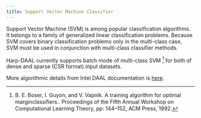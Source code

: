 ```yaml
---
title: Support Vector Machine Classifier
---
```


Support Vector Machine (SVM) is among popular classification algorithms. 
It belongs to a family of generalized linear classification problems. 
Because SVM covers binary classification problems only in the multi-class case, SVM must be used in conjunction with multi-class classifier methods.

Harp-DAAL currently supports batch mode of multi-class SVM [^fn1] for both of dense and sparse (CSR format) input datasets.

More algorithmic details from Intel DAAL documentation is [here](https://software.intel.com/en-us/daal-programming-guide-details-32).

[^fn1]: B. E. Boser, I. Guyon, and V. Vapnik. A training algorithm for optimal marginclassiﬁers.. Proceedings of the Fifth Annual Workshop on Computational Learning Theory, pp: 144–152, ACM Press, 1992.

